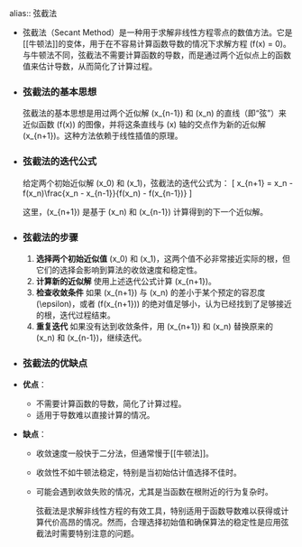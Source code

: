 alias:: 弦截法

- 弦截法（Secant Method）是一种用于求解非线性方程零点的数值方法。它是[[牛顿法]]的变体，用于在不容易计算函数导数的情况下求解方程 \(f(x) = 0\)。与牛顿法不同，弦截法不需要计算函数的导数，而是通过两个近似点上的函数值来估计导数，从而简化了计算过程。
- ### 弦截法的基本思想
  
  弦截法的基本思想是用过两个近似解 \(x_{n-1}\) 和 \(x_n\) 的直线（即“弦”）来近似函数 \(f(x)\) 的图像，并将这条直线与 \(x\) 轴的交点作为新的近似解 \(x_{n+1}\)。这种方法依赖于线性插值的原理。
- ### 弦截法的迭代公式
  
  给定两个初始近似解 \(x_0\) 和 \(x_1\)，弦截法的迭代公式为：
  \[ x_{n+1} = x_n - f(x_n)\frac{x_n - x_{n-1}}{f(x_n) - f(x_{n-1})} \]
  
  这里，\(x_{n+1}\) 是基于 \(x_n\) 和 \(x_{n-1}\) 计算得到的下一个近似解。
- ### 弦截法的步骤
  
  1. **选择两个初始近似值** \(x_0\) 和 \(x_1\)，这两个值不必非常接近实际的根，但它们的选择会影响到算法的收敛速度和稳定性。
  2. **计算新的近似解** 使用上述迭代公式计算 \(x_{n+1}\)。
  3. **检查收敛条件** 如果 \(x_{n+1}\) 与 \(x_n\) 的差小于某个预定的容忍度 \(\epsilon\)，或者 \(f(x_{n+1})\) 的绝对值足够小，认为已经找到了足够接近的根，迭代过程结束。
  4. **重复迭代** 如果没有达到收敛条件，用 \(x_{n+1}\) 和 \(x_n\) 替换原来的 \(x_n\) 和 \(x_{n-1}\)，继续迭代。
- ### 弦截法的优缺点
- **优点**：
	- 不需要计算函数的导数，简化了计算过程。
	- 适用于导数难以直接计算的情况。
- **缺点**：
	- 收敛速度一般快于二分法，但通常慢于[[牛顿法]]。
	- 收敛性不如牛顿法稳定，特别是当初始估计值选择不佳时。
	- 可能会遇到收敛失败的情况，尤其是当函数在根附近的行为复杂时。
	  
	  弦截法是求解非线性方程的有效工具，特别适用于函数导数难以获得或计算代价高昂的情况。然而，合理选择初始值和确保算法的稳定性是应用弦截法时需要特别注意的问题。